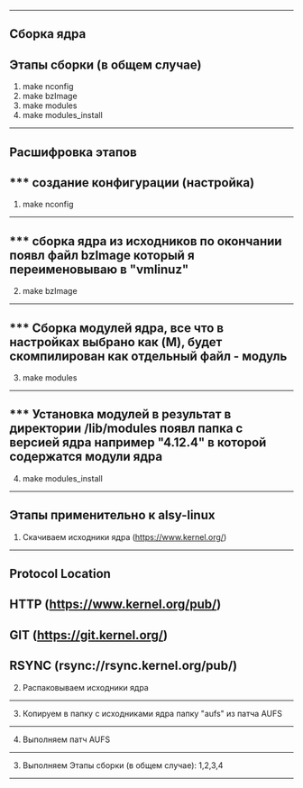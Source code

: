 -------------------------------------------------------------
Сборка ядра
-------------------------------------------------------------
Этапы сборки (в общем случае)
-------------------------------------------------------------
1. make nconfig
2. make bzImage
3. make modules
4. make modules_install
-------------------------------------------------------------
Расшифровка этапов
-------------------------------------------------------------
*** создание конфигурации (настройка) 
-------------------------------------------------------------   
1. make nconfig    
-------------------------------------------------------------   
*** сборка ядра из исходников по окончании появл файл bzImage который я переименовываю в "vmlinuz"
-------------------------------------------------------------   
2. make bzImage
-------------------------------------------------------------
*** Сборка модулей ядра, все что в настройках выбрано как (M), будет скомпилирован как отдельный файл - модуль
-------------------------------------------------------------
3. make modules
-------------------------------------------------------------   
*** Установка модулей в результат в директории /lib/modules появл папка с версией ядра например "4.12.4" в которой содержатся модули ядра
-------------------------------------------------------------   
4. make modules_install
-------------------------------------------------------------
Этапы применительно к alsy-linux
-------------------------------------------------------------
1. Скачиваем исходники ядра (https://www.kernel.org/)
-------------------------------------------------------------
Protocol            Location
-------------------------------------------------------------
HTTP                (https://www.kernel.org/pub/)
-------------------------------------------------------------
GIT                 (https://git.kernel.org/)
-------------------------------------------------------------
RSYNC               (rsync://rsync.kernel.org/pub/)
-------------------------------------------------------------
2. Распаковываем исходники ядра 
-------------------------------------------------------------
3. Копируем в папку с исходниками ядра папку "aufs" из патча AUFS
-------------------------------------------------------------
4. Выполняем патч AUFS
-------------------------------------------------------------
3. Выполняем Этапы сборки (в общем случае): 1,2,3,4
-------------------------------------------------------------

